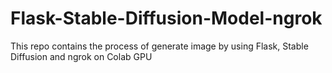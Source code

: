 # Flask-Stable-Diffusion-Model-ngrok
This repo contains the process of generate image by using Flask, Stable Diffusion and ngrok on Colab GPU
